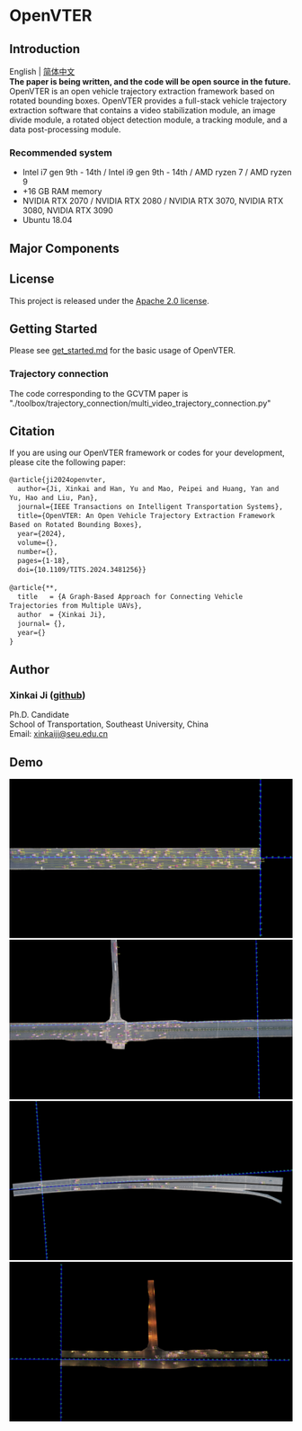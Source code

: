 OpenVTER
===============
## Introduction

English | [简体中文](README_zh-CN.md)  
**The paper is being written, and the code will be open source in the future.**  
OpenVTER is an open vehicle trajectory extraction framework based on rotated bounding boxes.
OpenVTER provides a full-stack vehicle trajectory extraction software that contains a video stabilization module, 
an image divide module, a rotated object detection module, a tracking module, and a data post-processing module. 
### Recommended system

* Intel i7 gen 9th - 14th / Intel i9 gen 9th - 14th / AMD ryzen 7 / AMD ryzen 9
* +16 GB RAM memory 
* NVIDIA RTX 2070 / NVIDIA RTX 2080 / NVIDIA RTX 3070, NVIDIA RTX 3080, NVIDIA RTX 3090
* Ubuntu 18.04

## Major Components



## License


This project is released under the [Apache 2.0 license](LICENSE).

## Getting Started

Please see [get_started.md](docs/en/get_started.md) for the basic usage of OpenVTER. 

### Trajectory connection

The code corresponding to the GCVTM paper is "./toolbox/trajectory_connection/multi_video_trajectory_connection.py"

## Citation

 If you are using our OpenVTER framework or codes for your development, please cite the following paper:

```
@article{ji2024openvter,
  author={Ji, Xinkai and Han, Yu and Mao, Peipei and Huang, Yan and Yu, Hao and Liu, Pan},
  journal={IEEE Transactions on Intelligent Transportation Systems}, 
  title={OpenVTER: An Open Vehicle Trajectory Extraction Framework Based on Rotated Bounding Boxes}, 
  year={2024},
  volume={},
  number={},
  pages={1-18},
  doi={10.1109/TITS.2024.3481256}}

@article{**,
  title   = {A Graph-Based Approach for Connecting Vehicle Trajectories from Multiple UAVs},
  author  = {Xinkai Ji},
  journal= {},
  year={}
}
```

## Author
### Xinkai Ji ([github](https://github.com/xinkaiji))
Ph.D. Candidate  
School of Transportation, Southeast University, China  
Email: xinkaiji@seu.edu.cn

## Demo
 ![track](docs/md_files/images/tracking_result1.jpg)![track](docs/md_files/images/tracking_result2.jpg)
 ![track](docs/md_files/images/tracking_result3.jpg)![track](docs/md_files/images/tracking_result4.jpg)